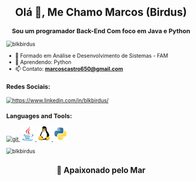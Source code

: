 <h1 align="center">Olá 👋, Me Chamo Marcos (Birdus)</h1>
<h3 align="center">Sou um programador Back-End Com foco em Java e Python</h3>

<p align="left"> <img src="https://komarev.com/ghpvc/?username=blkbirdus&label=Surfers&color=b40e88&style=plastic" alt="blkbirdus" /> </p>

- 📖 Formado em Análise e Desenvolvimento de Sistemas - FAM
- 🌱 Aprendendo: Python
- 📫 Contato: **<marcoscastro650@gmail.com>**

<h3 align="left">Redes Sociais:</h3>
<p align="left">
<a href="https://www.linkedin.com/in/blkbirdus/" target="blank"><img align="center" src="https://raw.githubusercontent.com/rahuldkjain/github-profile-readme-generator/master/src/images/icons/Social/linked-in-alt.svg" alt="https://www.linkedin.com/in/blkbirdus/" height="30" width="40" /></a>
</p>

<h3 align="left">Languages and Tools:</h3>
<p align="left"> <a href="https://git-scm.com/" target="_blank" rel="noreferrer"> <img src="https://www.vectorlogo.zone/logos/git-scm/git-scm-icon.svg" alt="git" width="40" height="40"/> </a> <a href="https://www.java.com" target="_blank" rel="noreferrer"> <img src="https://raw.githubusercontent.com/devicons/devicon/master/icons/java/java-original.svg" alt="java" width="40" height="40"/> </a> <a href="https://www.linux.org/" target="_blank" rel="noreferrer"> <img src="https://raw.githubusercontent.com/devicons/devicon/master/icons/linux/linux-original.svg" alt="linux" width="40" height="40"/> </a> <a href="https://www.python.org" target="_blank" rel="noreferrer"> <img src="https://raw.githubusercontent.com/devicons/devicon/master/icons/python/python-original.svg" alt="python" width="40" height="40"/> </a> </p>

<p><img align="center" src="https://github-readme-stats-blkbirdus-projects.vercel.app/api/top-langs/?username=blkbirdus&show_icons=true&theme=synthwave&title_color=ffffff&text_color=ffffff&bg_color=ae1e94&locale=en&layout=compact" alt="blkbirdus" /></p>
<h2 align="center"> 🌊 Apaixonado pelo Mar </h2>
